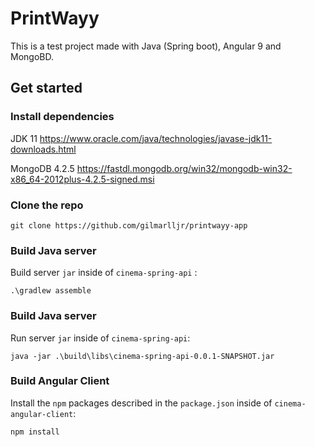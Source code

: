 # PrintWayy

This is a test project made with Java (Spring boot), Angular 9 and MongoBD.

## Get started

### Install dependencies

JDK 11 https://www.oracle.com/java/technologies/javase-jdk11-downloads.html

MongoDB 4.2.5 https://fastdl.mongodb.org/win32/mongodb-win32-x86_64-2012plus-4.2.5-signed.msi

### Clone the repo

```shell
git clone https://github.com/gilmarlljr/printwayy-app
```

### Build Java server

Build server `jar` inside of `cinema-spring-api` :

```shell
.\gradlew assemble
```
### Build Java server

Run server `jar` inside of `cinema-spring-api`:
```shell
java -jar .\build\libs\cinema-spring-api-0.0.1-SNAPSHOT.jar
```

### Build Angular Client

Install the `npm` packages described in the `package.json` inside of `cinema-angular-client`:

```shell
npm install
```
